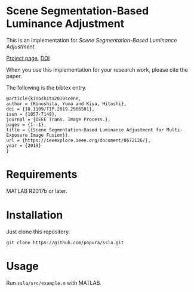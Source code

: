 # Scene Segmentation-Based Luminance Adjustment
This is an implementation for *Scene Segmentation-Based
Luminance Adjustment*.

[Project page](https://sites.google.com/view/kinoshita-yuma/%E7%A0%94%E7%A9%B6%E6%A5%AD%E7%B8%BE/scene-segmentation-based-luminance-adjustment),
[DOI](https://doi.org/10.1109/TIP.2019.2906501)

When you use this implementation for your research work,
please cite the paper.

The following is the bibtex entry.
```
@article{kinoshita2019scene,
author = {Kinoshita, Yuma and Kiya, Hitoshi},
doi = {10.1109/TIP.2019.2906501},
issn = {1057-7149},
journal = {IEEE Trans. Image Process.},
pages = {1--1},
title = {{Scene Segmentation-Based Luminance Adjustment for Multi-Exposure Image Fusion}},
url = {https://ieeexplore.ieee.org/document/8672126/},
year = {2019}
}
```

# Requirements
MATLAB R2017b or later.

# Installation
Just clone this repository.
```
git clone https://github.com/popura/ssla.git
```

# Usage
Run `ssla/src/example.m` with MATLAB.
